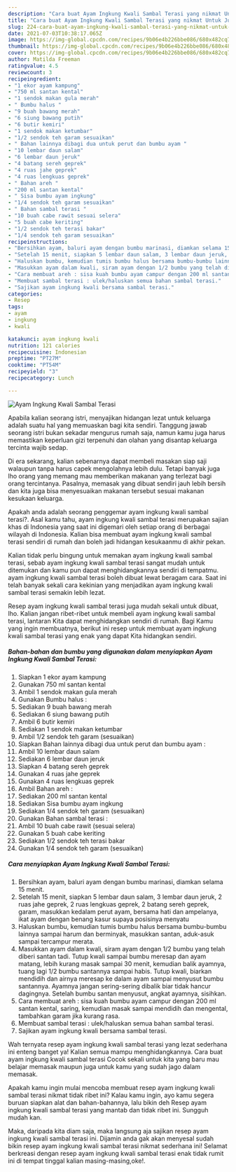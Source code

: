 ```yaml
---
description: "Cara buat Ayam Ingkung Kwali Sambal Terasi yang nikmat Untuk Jualan"
title: "Cara buat Ayam Ingkung Kwali Sambal Terasi yang nikmat Untuk Jualan"
slug: 224-cara-buat-ayam-ingkung-kwali-sambal-terasi-yang-nikmat-untuk-jualan
date: 2021-07-03T10:38:17.065Z
image: https://img-global.cpcdn.com/recipes/9b06e4b226bbe086/680x482cq70/ayam-ingkung-kwali-sambal-terasi-foto-resep-utama.jpg
thumbnail: https://img-global.cpcdn.com/recipes/9b06e4b226bbe086/680x482cq70/ayam-ingkung-kwali-sambal-terasi-foto-resep-utama.jpg
cover: https://img-global.cpcdn.com/recipes/9b06e4b226bbe086/680x482cq70/ayam-ingkung-kwali-sambal-terasi-foto-resep-utama.jpg
author: Matilda Freeman
ratingvalue: 4.5
reviewcount: 3
recipeingredient:
- "1 ekor ayam kampung"
- "750 ml santan kental"
- "1 sendok makan gula merah"
- " Bumbu halus "
- "9 buah bawang merah"
- "6 siung bawang putih"
- "6 butir kemiri"
- "1 sendok makan ketumbar"
- "1/2 sendok teh garam sesuaikan"
- " Bahan lainnya dibagi dua untuk perut dan bumbu ayam "
- "10 lembar daun salam"
- "6 lembar daun jeruk"
- "4 batang sereh geprek"
- "4 ruas jahe geprek"
- "4 ruas lengkuas geprek"
- " Bahan areh "
- "200 ml santan kental"
- " Sisa bumbu ayam ingkung"
- "1/4 sendok teh garam sesuaikan"
- " Bahan sambal terasi "
- "10 buah cabe rawit sesuai selera"
- "5 buah cabe keriting"
- "1/2 sendok teh terasi bakar"
- "1/4 sendok teh garam sesuaikan"
recipeinstructions:
- "Bersihkan ayam, baluri ayam dengan bumbu marinasi, diamkan selama 15 menit."
- "Setelah 15 menit, siapkan 5 lembar daun salam, 3 lembar daun jeruk, 2 ruas jahe geprek, 2 ruas lengkuas geprek, 2 batang sereh geprek, garam, masukkan kedalam perut ayam, bersama hati dan ampelanya, ikat ayam dengan benang kasur supaya posisinya menyatu"
- "Haluskan bumbu, kemudian tumis bumbu halus bersama bumbu-bumbu lainnya sampai harum dan berminyak, masukkan santan, aduk-asuk sampai tercampur merata."
- "Masukkan ayam dalam kwali, siram ayam dengan 1/2 bumbu yang telah diberi santan tadi. Tutup kwali sampai bumbu meresap dan ayam matang, lebih kurang masak sampai 30 menit, kemudian balik ayamnya, tuang lagi 1/2 bumbu santannya sampai habis. Tutup kwali, biarkan mendidih dan airnya meresap ke dalam ayam sampai menyusut bumbu santannya. Ayamnya jangan sering-sering dibalik biar tidak hancur dagingnya. Setelah bumbu santan menyusut, angkat ayamnya, sisihkan."
- "Cara membuat areh : sisa kuah bumbu ayam campur dengan 200 ml santan kental, saring, kemudian masak sampai mendidih dan mengental, tambahkan garam jika kurang rasa."
- "Membuat sambal terasi : ulek/haluskan semua bahan sambal terasi."
- "Sajikan ayam ingkung kwali bersama sambal terasi."
categories:
- Resep
tags:
- ayam
- ingkung
- kwali

katakunci: ayam ingkung kwali 
nutrition: 121 calories
recipecuisine: Indonesian
preptime: "PT27M"
cooktime: "PT54M"
recipeyield: "3"
recipecategory: Lunch

---
```



![Ayam Ingkung Kwali Sambal Terasi](https://img-global.cpcdn.com/recipes/9b06e4b226bbe086/680x482cq70/ayam-ingkung-kwali-sambal-terasi-foto-resep-utama.jpg)

Apabila kalian seorang istri, menyajikan hidangan lezat untuk keluarga adalah suatu hal yang memuaskan bagi kita sendiri. Tanggung jawab seorang istri bukan sekadar mengurus rumah saja, namun kamu juga harus memastikan keperluan gizi terpenuhi dan olahan yang disantap keluarga tercinta wajib sedap.

Di era  sekarang, kalian sebenarnya dapat membeli masakan siap saji walaupun tanpa harus capek mengolahnya lebih dulu. Tetapi banyak juga lho orang yang memang mau memberikan makanan yang terlezat bagi orang tercintanya. Pasalnya, memasak yang dibuat sendiri jauh lebih bersih dan kita juga bisa menyesuaikan makanan tersebut sesuai makanan kesukaan keluarga. 



Apakah anda adalah seorang penggemar ayam ingkung kwali sambal terasi?. Asal kamu tahu, ayam ingkung kwali sambal terasi merupakan sajian khas di Indonesia yang saat ini digemari oleh setiap orang di berbagai wilayah di Indonesia. Kalian bisa membuat ayam ingkung kwali sambal terasi sendiri di rumah dan boleh jadi hidangan kesukaanmu di akhir pekan.

Kalian tidak perlu bingung untuk memakan ayam ingkung kwali sambal terasi, sebab ayam ingkung kwali sambal terasi sangat mudah untuk ditemukan dan kamu pun dapat menghidangkannya sendiri di tempatmu. ayam ingkung kwali sambal terasi boleh dibuat lewat beragam cara. Saat ini telah banyak sekali cara kekinian yang menjadikan ayam ingkung kwali sambal terasi semakin lebih lezat.

Resep ayam ingkung kwali sambal terasi juga mudah sekali untuk dibuat, lho. Kalian jangan ribet-ribet untuk membeli ayam ingkung kwali sambal terasi, lantaran Kita dapat menghidangkan sendiri di rumah. Bagi Kamu yang ingin membuatnya, berikut ini resep untuk membuat ayam ingkung kwali sambal terasi yang enak yang dapat Kita hidangkan sendiri.

<!--inarticleads1-->

##### Bahan-bahan dan bumbu yang digunakan dalam menyiapkan Ayam Ingkung Kwali Sambal Terasi:

1. Siapkan 1 ekor ayam kampung
1. Gunakan 750 ml santan kental
1. Ambil 1 sendok makan gula merah
1. Gunakan  Bumbu halus :
1. Sediakan 9 buah bawang merah
1. Sediakan 6 siung bawang putih
1. Ambil 6 butir kemiri
1. Sediakan 1 sendok makan ketumbar
1. Ambil 1/2 sendok teh garam (sesuaikan)
1. Siapkan  Bahan lainnya dibagi dua untuk perut dan bumbu ayam :
1. Ambil 10 lembar daun salam
1. Sediakan 6 lembar daun jeruk
1. Siapkan 4 batang sereh geprek
1. Gunakan 4 ruas jahe geprek
1. Gunakan 4 ruas lengkuas geprek
1. Ambil  Bahan areh :
1. Sediakan 200 ml santan kental
1. Sediakan  Sisa bumbu ayam ingkung
1. Sediakan 1/4 sendok teh garam (sesuaikan)
1. Gunakan  Bahan sambal terasi :
1. Ambil 10 buah cabe rawit (sesuai selera)
1. Gunakan 5 buah cabe keriting
1. Sediakan 1/2 sendok teh terasi bakar
1. Gunakan 1/4 sendok teh garam (sesuaikan)




<!--inarticleads2-->

##### Cara menyiapkan Ayam Ingkung Kwali Sambal Terasi:

1. Bersihkan ayam, baluri ayam dengan bumbu marinasi, diamkan selama 15 menit.
1. Setelah 15 menit, siapkan 5 lembar daun salam, 3 lembar daun jeruk, 2 ruas jahe geprek, 2 ruas lengkuas geprek, 2 batang sereh geprek, garam, masukkan kedalam perut ayam, bersama hati dan ampelanya, ikat ayam dengan benang kasur supaya posisinya menyatu
1. Haluskan bumbu, kemudian tumis bumbu halus bersama bumbu-bumbu lainnya sampai harum dan berminyak, masukkan santan, aduk-asuk sampai tercampur merata.
1. Masukkan ayam dalam kwali, siram ayam dengan 1/2 bumbu yang telah diberi santan tadi. Tutup kwali sampai bumbu meresap dan ayam matang, lebih kurang masak sampai 30 menit, kemudian balik ayamnya, tuang lagi 1/2 bumbu santannya sampai habis. Tutup kwali, biarkan mendidih dan airnya meresap ke dalam ayam sampai menyusut bumbu santannya. Ayamnya jangan sering-sering dibalik biar tidak hancur dagingnya. Setelah bumbu santan menyusut, angkat ayamnya, sisihkan.
1. Cara membuat areh : sisa kuah bumbu ayam campur dengan 200 ml santan kental, saring, kemudian masak sampai mendidih dan mengental, tambahkan garam jika kurang rasa.
1. Membuat sambal terasi : ulek/haluskan semua bahan sambal terasi.
1. Sajikan ayam ingkung kwali bersama sambal terasi.




Wah ternyata resep ayam ingkung kwali sambal terasi yang lezat sederhana ini enteng banget ya! Kalian semua mampu menghidangkannya. Cara buat ayam ingkung kwali sambal terasi Cocok sekali untuk kita yang baru mau belajar memasak maupun juga untuk kamu yang sudah jago dalam memasak.

Apakah kamu ingin mulai mencoba membuat resep ayam ingkung kwali sambal terasi nikmat tidak ribet ini? Kalau kamu ingin, ayo kamu segera buruan siapkan alat dan bahan-bahannya, lalu bikin deh Resep ayam ingkung kwali sambal terasi yang mantab dan tidak ribet ini. Sungguh mudah kan. 

Maka, daripada kita diam saja, maka langsung aja sajikan resep ayam ingkung kwali sambal terasi ini. Dijamin anda gak akan menyesal sudah bikin resep ayam ingkung kwali sambal terasi nikmat sederhana ini! Selamat berkreasi dengan resep ayam ingkung kwali sambal terasi enak tidak rumit ini di tempat tinggal kalian masing-masing,oke!.

